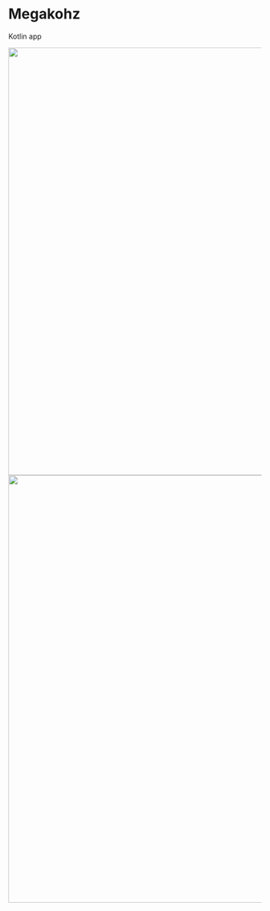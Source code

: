 # Megakohz
Kotlin app

<p align="center">
  <img height=850 src="https://image.prntscr.com/image/4Fx7crYtSSy0e_AZoqkUNg.png"/>
  <img height=850 src="https://image.prntscr.com/image/Nru2SyAKTcqlUVEZpU2Ekw.png"/>
</p>
